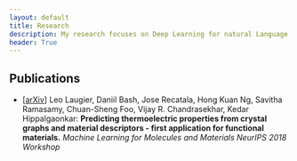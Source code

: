 ```yaml
---
layout: default
title: Research
description: My research focuses on Deep Learning for natural Language Processing
header: True
---
```


## Publications
* [[arXiv](https://arxiv.org/abs/1811.06219)] Leo Laugier, Daniil Bash, Jose Recatala, Hong Kuan Ng, Savitha Ramasamy, Chuan-Sheng Foo, Vijay R. Chandrasekhar, Kedar Hippalgaonkar: **Predicting thermoelectric properties from crystal graphs and material descriptors - first application for functional materials.** _Machine Learning for Molecules and Materials NeurIPS 2018 Workshop_